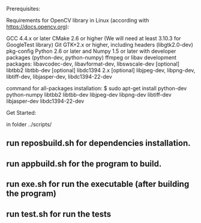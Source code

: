 Prerequisites:

Requirements for OpenCV library in Linux (according with https://docs.opencv.org):

GCC 4.4.x or later
CMake 2.6 or higher (We will need at least 3.10.3 for GoogleTest library)
Git
GTK+2.x or higher, including headers (libgtk2.0-dev)
pkg-config
Python 2.6 or later and Numpy 1.5 or later with developer packages (python-dev, python-numpy)
ffmpeg or libav development packages: libavcodec-dev, libavformat-dev, libswscale-dev
[optional] libtbb2 libtbb-dev
[optional] libdc1394 2.x
[optional] libjpeg-dev, libpng-dev, libtiff-dev, libjasper-dev, libdc1394-22-dev

command for all-packages installation:
$ sudo apt-get install python-dev python-numpy libtbb2 libtbb-dev libjpeg-dev libpng-dev libtiff-dev libjasper-dev libdc1394-22-dev



Get Started:

 in folder ../scripts/
 
 run reposbuild.sh for dependencies installation.                
 ------------------------------------------------------------------
 run appbuild.sh for the program to build.                       
 ------------------------------------------------------------------
 run exe.sh for run the executable (after building the program)  
 ------------------------------------------------------------------
 run test.sh for run the tests                                   
 ------------------------------------------------------------------
